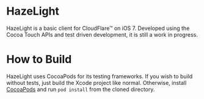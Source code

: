 HazeLight
=========

HazeLight is a basic client for CloudFlare™ on iOS 7. Developed using the Cocoa Touch APIs and test driven development, it is still a work in progress.

How to Build
=========

HazeLight uses CocoaPods for its testing frameworks. If you wish to build without tests, just build the Xcode project like normal. Otherwise, install [CocoaPods](http://cocoapods.org) and run `pod install` from the cloned directory.